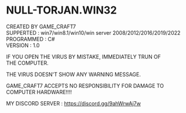 # NULL-TORJAN.WIN32


 CREATED BY GAME_CRAFT7                                  
 SUPPERTED : win7/win8.1/win10/win server 2008/2012/2016/2019/2022                                          
 PROGRAMMED : C#                                         
 VERSION : 1.0                                           

 IF YOU OPEN THE VIRUS BY MISTAKE, IMMEDIATELY TRUN OF       
 THE COMPUTER.                                               
                                                             
 THE VIRUS DOESN'T SHOW ANY WARNING MESSAGE.                 
                                                             
 GAME_CRAFT7 ACCEPTS NO RESPONSIBILITY FOR DAMAGE TO         
 COMPUTER HARDWARE!!!!                                       

 MY DISCORD SERVER : https://discord.gg/9ahWrwAj7w           


